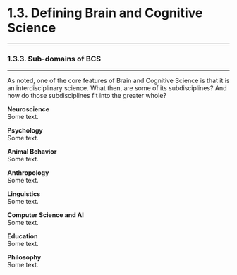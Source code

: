 # 1.3. Defining Brain and Cognitive Science

---
### 1.3.3. Sub-domains of BCS

---
As noted, one of the core features of Brain and Cognitive Science is that it is an interdisciplinary science. What then, are some of its subdisciplines? And how do those subdisciplines fit into the greater whole?

**Neuroscience**<br>
Some text.

**Psychology**<br>
Some text.

**Animal Behavior**<br>
Some text.

**Anthropology**<br>
Some text.

**Linguistics**<br>
Some text.

**Computer Science and AI**<br>
Some text.

**Education**<br>
Some text.

**Philosophy**<br>
Some text.
